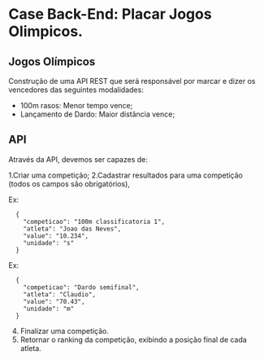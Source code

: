 
 # Case Back-End: Placar Jogos Olimpicos.

## Jogos Olímpicos
Construção de uma API REST que será responsável por marcar e dizer os vencedores das seguintes modalidades:

- 100m rasos: Menor tempo vence;
- Lançamento de Dardo: Maior distância vence;


## API
Através da API, devemos ser capazes de:

1.Criar uma competição;
2.Cadastrar resultados para uma competição (todos os campos são obrigatórios), 

Ex:
  
      {
        "competicao": "100m classificatoria 1", 
        "atleta": "Joao das Neves", 
        "value": "10.234", 
        "unidade": "s"
      }


Ex:

      {
        "competicao": "Dardo semifinal", 
        "atleta": "Claudio", 
        "value": "70.43", 
        "unidade": "m"
      }

4. Finalizar uma competição.
5. Retornar o ranking da competição, exibindo a posição final de cada atleta.
